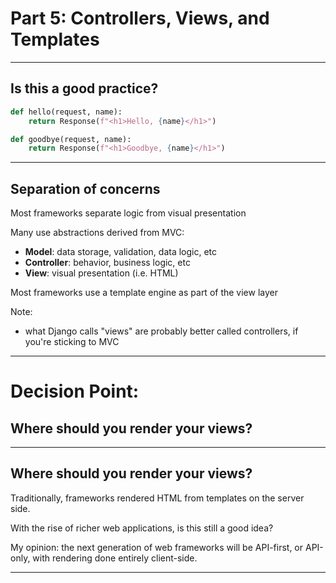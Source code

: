 # Part 5: Controllers, Views, and Templates

---

## Is this a good practice?

```python
def hello(request, name):
    return Response(f"<h1>Hello, {name}</h1>")

def goodbye(request, name):
    return Response(f"<h1>Goodbye, {name}</h1>")
```

---

## Separation of concerns

Most frameworks separate logic from visual presentation

Many use abstractions derived from MVC:
- **Model**: data storage, validation, data logic, etc
- **Controller**: behavior, business logic, etc
- **View**: visual presentation (i.e. HTML)

Most frameworks use a template engine as part of the view layer

Note:
- what Django calls "views" are probably better called controllers, if you're sticking to MVC

---

# Decision Point:

## Where should you render your views?

---

## Where should you render your views?

Traditionally, frameworks rendered HTML from templates on the server side.

With the rise of richer web applications, is this still a good idea?

My opinion: the next generation of web frameworks will be API-first, or API-only, with rendering done entirely client-side.

---

